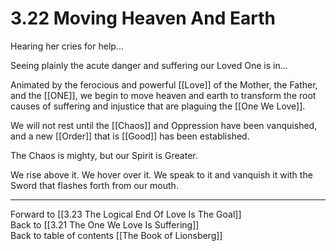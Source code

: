 # 3.22 Moving Heaven And Earth
Hearing her cries for help... 

Seeing plainly the acute danger and suffering our Loved One is in...

Animated by the ferocious and powerful [[Love]] of the Mother, the Father, and the [[ONE]], we begin to move heaven and earth to transform the root causes of suffering and injustice that are plaguing the [[One We Love]].

We will not rest until the [[Chaos]] and Oppression have been vanquished, and a new [[Order]] that is [[Good]] has been established. 

The Chaos is mighty, but our Spirit is Greater. 

We rise above it. We hover over it. We speak to it and vanquish it with the Sword that flashes forth from our mouth. 
 
___

Forward to [[3.23 The Logical End Of Love Is The Goal]]  
Back to [[3.21 The One We Love Is Suffering]]  
Back to table of contents [[The Book of Lionsberg]]  

